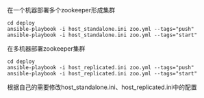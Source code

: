 在一个机器部署多个zookeeper形成集群
```
cd deploy
ansible-playbook -i host_standalone.ini zoo.yml --tags="push"
ansible-playbook -i host_standalone.ini zoo.yml --tags="start"
```
在多机器部署zookeeper集群

```
cd deploy
ansible-playbook -i host_replicated.ini zoo.yml --tags="push"
ansible-playbook -i host_replicated.ini zoo.yml --tags="start"
```
根据自己的需要修改host_standalone.ini、host_replicated.ini中的配置